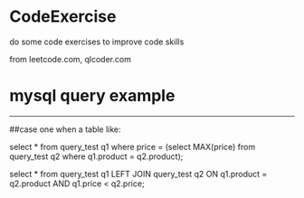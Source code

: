 # CodeExercise

do some code exercises to improve code skills

from leetcode.com, qlcoder.com

# mysql query example
---

##case one
when a table like:


select * from query_test q1 where price = (select MAX(price) from query_test q2 where q1.product = q2.product);

select * from query_test q1 LEFT JOIN query_test q2 ON q1.product = q2.product AND q1.price < q2.price;